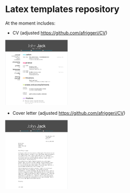 # Latex templates repository

At the moment includes: 
 * CV (adjusted https://github.com/afriggeri/CV)
 <img src="https://github.com/5uperpalo/Latex_templates/blob/master/cv_preview.PNG" alt="CV" width="200"/>

 * Cover letter (adjusted https://github.com/afriggeri/CV)
 <img src="https://github.com/5uperpalo/Latex_templates/blob/master/cover_letter_preview.PNG" alt="Cover_letter" width="200"/>
